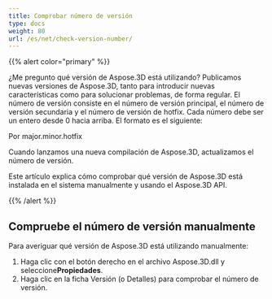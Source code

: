 ```yaml
---
title: Comprobar número de versión
type: docs
weight: 80
url: /es/net/check-version-number/
---
```

{{% alert color="primary" %}}

¿Me pregunto qué versión de Aspose.3D está utilizando? Publicamos nuevas versiones de Aspose.3D, tanto para introducir nuevas características como para solucionar problemas, de forma regular. El número de versión consiste en el número de versión principal, el número de versión secundaria y el número de versión de hotfix. Cada número debe ser un entero desde 0 hacia arriba. El formato es el siguiente:

Por major.minor.hotfix

Cuando lanzamos una nueva compilación de Aspose.3D, actualizamos el número de versión.

Este artículo explica cómo comprobar qué versión de Aspose.3D está instalada en el sistema manualmente y usando el Aspose.3D API.

{{% /alert %}}

##  **Compruebe el número de versión manualmente**

Para averiguar qué versión de Aspose.3D está utilizando manualmente:

1. Haga clic con el botón derecho en el archivo Aspose.3D.dll y seleccione**Propiedades**.
1. Haga clic en la ficha Versión (o Detalles) para comprobar el número de versión.

